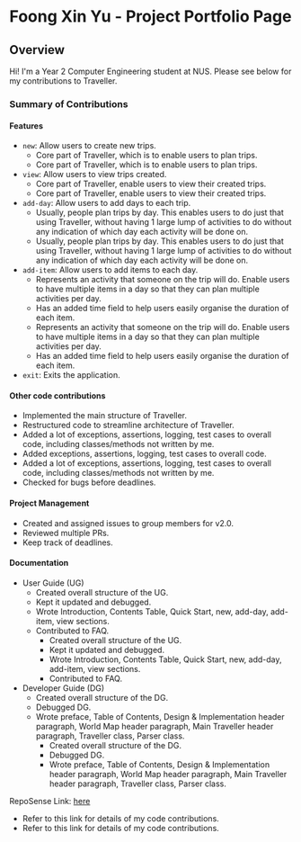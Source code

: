 # Foong Xin Yu - Project Portfolio Page
## Overview
Hi! I'm a Year 2 Computer Engineering student at NUS.
Please see below for my contributions to Traveller.
### Summary of Contributions

#### Features
* `new`: Allow users to create new trips.
  * Core part of Traveller, which is to enable users to plan trips.
  * Core part of Traveller, which is to enable users to plan trips.
* `view`: Allow users to view trips created.
  * Core part of Traveller, enable users to view their created trips.
  * Core part of Traveller, enable users to view their created trips.
* `add-day`: Allow users to add days to each trip.
  * Usually, people plan trips by day. This enables users to do just that using Traveller, without having
    1 large lump of activities to do without any indication of which day each activity will be done on.
  * Usually, people plan trips by day. This enables users to do just that using Traveller, without having
    1 large lump of activities to do without any indication of which day each activity will be done on.
* `add-item`: Allow users to add items to each day.
  * Represents an activity that someone on the trip will do. Enable users to have multiple items in a day so that
    they can plan multiple activities per day.
  * Has an added time field to help users easily organise the duration of each item.
  * Represents an activity that someone on the trip will do. Enable users to have multiple items in a day so that
    they can plan multiple activities per day.
  * Has an added time field to help users easily organise the duration of each item.
* `exit`: Exits the application.

#### Other code contributions
* Implemented the main structure of Traveller.
* Restructured code to streamline architecture of Traveller.
* Added a lot of exceptions, assertions, logging, test cases to overall code,
  including classes/methods not written by me.
* Added exceptions, assertions, logging, test cases to overall code.
* Added a lot of exceptions, assertions, logging, test cases to overall code,
  including classes/methods not written by me.
* Checked for bugs before deadlines.

#### Project Management
* Created and assigned issues to group members for v2.0.
* Reviewed multiple PRs.
* Keep track of deadlines.

#### Documentation
* User Guide (UG)
  * Created overall structure of the UG.
  * Kept it updated and debugged.
  * Wrote Introduction, Contents Table, Quick Start, new, add-day, add-item, view sections.
  * Contributed to FAQ.
    * Created overall structure of the UG.
    * Kept it updated and debugged.
    * Wrote Introduction, Contents Table, Quick Start, new, add-day, add-item, view sections.
    * Contributed to FAQ.
* Developer Guide (DG)
  * Created overall structure of the DG.
  * Debugged DG.
  * Wrote preface, Table of Contents, Design & Implementation header paragraph, World Map header paragraph,
    Main Traveller header paragraph, Traveller class, Parser class.
    * Created overall structure of the DG.
    * Debugged DG.
    * Wrote preface, Table of Contents, Design & Implementation header paragraph, World Map header paragraph,
      Main Traveller header paragraph, Traveller class, Parser class.

RepoSense Link: [here](https://nus-cs2113-ay2122s1.github.io/tp-dashboard/?search=Uxinnn&sort=groupTitle&sortWithin=title&timeframe=commit&mergegroup=&groupSelect=groupByRepos&breakdown=false)
* Refer to this link for details of my code contributions.
* Refer to this link for details of my code contributions.